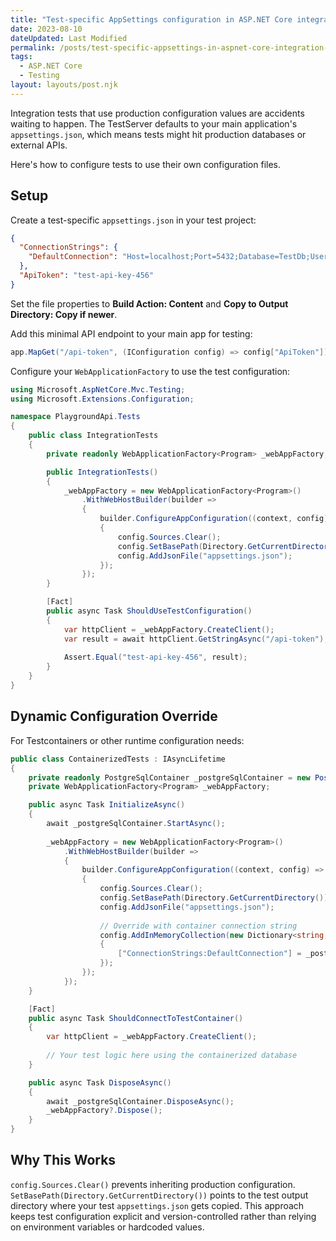 ```yaml
---
title: "Test-specific AppSettings configuration in ASP.NET Core integration tests"
date: 2023-08-10
dateUpdated: Last Modified
permalink: /posts/test-specific-appsettings-in-aspnet-core-integration-tests/
tags:
  - ASP.NET Core
  - Testing
layout: layouts/post.njk
---
```


Integration tests that use production configuration values are accidents waiting to happen. The TestServer defaults to your main application's `appsettings.json`, which means tests might hit production databases or external APIs.

Here's how to configure tests to use their own configuration files.

## Setup

Create a test-specific `appsettings.json` in your test project:

```json
{
  "ConnectionStrings": {
    "DefaultConnection": "Host=localhost;Port=5432;Database=TestDb;Username=postgres;Password=test123"
  },
  "ApiToken": "test-api-key-456"
}
```

Set the file properties to **Build Action: Content** and **Copy to Output Directory: Copy if newer**.

Add this minimal API endpoint to your main app for testing:

```csharp
app.MapGet("/api-token", (IConfiguration config) => config["ApiToken"]);
```

Configure your `WebApplicationFactory` to use the test configuration:

```csharp
using Microsoft.AspNetCore.Mvc.Testing;
using Microsoft.Extensions.Configuration;

namespace PlaygroundApi.Tests
{
    public class IntegrationTests
    {
        private readonly WebApplicationFactory<Program> _webAppFactory;

        public IntegrationTests()
        {
            _webAppFactory = new WebApplicationFactory<Program>()
                .WithWebHostBuilder(builder =>
                {
                    builder.ConfigureAppConfiguration((context, config) =>
                    {
                        config.Sources.Clear();
                        config.SetBasePath(Directory.GetCurrentDirectory());
                        config.AddJsonFile("appsettings.json");
                    });
                });
        }

        [Fact]
        public async Task ShouldUseTestConfiguration()
        {
            var httpClient = _webAppFactory.CreateClient();
            var result = await httpClient.GetStringAsync("/api-token");
            
            Assert.Equal("test-api-key-456", result);
        }
    }
}
```

## Dynamic Configuration Override

For Testcontainers or other runtime configuration needs:

```csharp
public class ContainerizedTests : IAsyncLifetime
{
    private readonly PostgreSqlContainer _postgreSqlContainer = new PostgreSqlBuilder().Build();
    private WebApplicationFactory<Program> _webAppFactory;

    public async Task InitializeAsync()
    {
        await _postgreSqlContainer.StartAsync();
        
        _webAppFactory = new WebApplicationFactory<Program>()
            .WithWebHostBuilder(builder =>
            {
                builder.ConfigureAppConfiguration((context, config) =>
                {
                    config.Sources.Clear();
                    config.SetBasePath(Directory.GetCurrentDirectory());
                    config.AddJsonFile("appsettings.json");
                    
                    // Override with container connection string
                    config.AddInMemoryCollection(new Dictionary<string, string>
                    {
                        ["ConnectionStrings:DefaultConnection"] = _postgreSqlContainer.GetConnectionString()
                    });
                });
            });
    }

    [Fact]
    public async Task ShouldConnectToTestContainer()
    {
        var httpClient = _webAppFactory.CreateClient();
        
        // Your test logic here using the containerized database
    }

    public async Task DisposeAsync()
    {
        await _postgreSqlContainer.DisposeAsync();
        _webAppFactory?.Dispose();
    }
}
```

## Why This Works

`config.Sources.Clear()` prevents inheriting production configuration. `SetBasePath(Directory.GetCurrentDirectory())` points to the test output directory where your test `appsettings.json` gets copied. This approach keeps test configuration explicit and version-controlled rather than relying on environment variables or hardcoded values.

